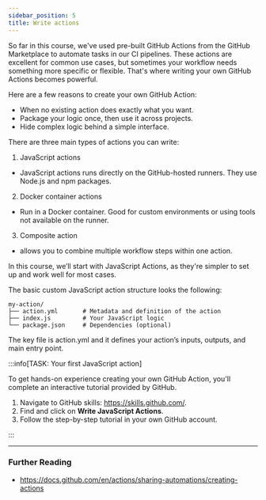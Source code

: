 ```yaml
---
sidebar_position: 5
title: Write actions
---
```


So far in this course, we've used pre-built GitHub Actions from the GitHub Marketplace to automate tasks in our CI pipelines. These actions are excellent for common use cases, but sometimes your workflow needs something more specific or flexible. That's where writing your own GitHub Actions becomes powerful.

Here are a few reasons to create your own GitHub Action:
- When no existing action does exactly what you want.
- Package your logic once, then use it across projects.
- Hide complex logic behind a simple interface.

There are three main types of actions you can write:

1. JavaScript actions
- JavaScript actions runs directly on the GitHub-hosted runners. They use Node.js and npm packages.

2. Docker container actions
-  Run in a Docker container. Good for custom environments or using tools not available on the runner.

3. Composite action
- allows you to combine multiple workflow steps within one action.

In this course, we’ll start with JavaScript Actions, as they're simpler to set up and work well for most cases.

The basic custom JavaScript action structure looks the following:

```mermaid
my-action/
├── action.yml       # Metadata and definition of the action
├── index.js         # Your JavaScript logic
└── package.json     # Dependencies (optional)
```

The key file is action.yml and it defines your action’s inputs, outputs, and main entry point.

:::info[TASK: Your first JavaScript action]

To get hands-on experience creating your own GitHub Action, you'll complete an interactive tutorial provided by GitHub.

1. Navigate to GitHub skills: https://skills.github.com/. 
2. Find and click on **Write JavaScript Actions**.
3. Follow the step-by-step tutorial in your own GitHub account.

:::

---
### Further Reading
- https://docs.github.com/en/actions/sharing-automations/creating-actions
